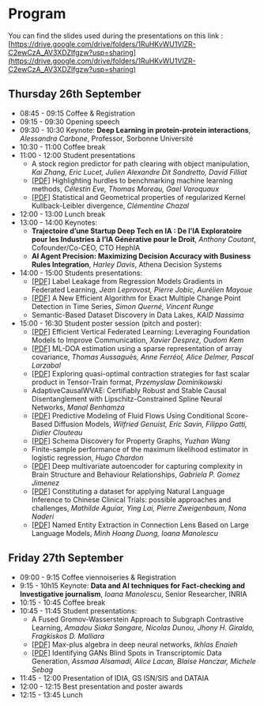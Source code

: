 # Program

You can find the slides used during the presentations on this link : [https://drive.google.com/drive/folders/1RuHKvWU1VlZR-C2ewCzA_AV3XDZlfgzw?usp=sharing](https://drive.google.com/drive/folders/1RuHKvWU1VlZR-C2ewCzA_AV3XDZlfgzw?usp=sharing)

## Thursday 26th September
* 08:45 - 09:15 Coffee & Registration
* 09:15 - 09:30 Opening speech
* 09:30 - 10:30 Keynote: **Deep Learning in protein-protein interactions**, *Alessandra Carbone*, Professor, Sorbonne Université
* 10:30 - 11:00 Coffee break
* 11:00 - 12:00 Student presentations
    * A stock region predictor for path clearing with object manipulation, *Kai Zhang, Eric Lucet, Julien Alexandre Dit Sandretto, David Filliat*
    * [[PDF]](https://zoechevallier1.github.io/jdse-2024/Articles/Submission_19.pdf) Highlighting hurdles to benchmarking machine learning methods, *Célestin Eve, Thomas Moreau, Gael Varoquaux*
    * [[PDF]](https://zoechevallier1.github.io/jdse-2024/Articles/Submission_13.pdf) Statistical and Geometrical properties of regularized Kernel Kullback-Leibler divergence, *Clémentine Chazal*
* 12:00 - 13:00 Lunch break
* 13:00 - 14:00 Keynotes:
    * **Trajectoire d’une Startup Deep Tech en IA : De l’IA Exploratoire pour les Industries à l’IA Générative pour le Droit**, *Anthony Coutant*, Cofounder/Co-CEO, CTO HephIA
    * **AI Agent Precision: Maximizing Decision Accuracy with Business Rules Integration**, *Harley Davis*, Athena Decision Systems
* 14:00 - 15:00 Students presentations:
    * [[PDF]](https://zoechevallier1.github.io/jdse-2024/Articles/Submission_9.pdf) Label Leakage from Regression Models Gradients in Federated Learning, *Jean Leprovost, Pierre Jobic, Aurélien Mayoue*
    * [[PDF]](https://zoechevallier1.github.io/jdse-2024/Articles/Submission_14.pdf) A New Efficient Algorithm for Exact Multiple Change Point Detection in Time Series, *Simon Querné, Vincent Runge*
    * Semantic-Based Dataset Discovery in Data Lakes, *KAID Nassima*
* 15:00 - 16:30 Student poster session (pitch and poster):
    * [[PDF]](https://zoechevallier1.github.io/jdse-2024/Articles/Submission_2.pdf) Efficient Vertical Federated Learning: Leveraging Foundation Models to Improve Communication, *Xavier Desprez, Oudom Kem*
    * [[PDF]](https://zoechevallier1.github.io/jdse-2024/Articles/Submission_3.pdf) ML-DOA estimation using a sparse representation of array covariance, *Thomas Aussaguès, Anne Ferréol, Alice Delmer, Pascal Larzabal*
    * [[PDF]](https://zoechevallier1.github.io/jdse-2024/Articles/Submission_6.pdf) Exploring quasi-optimal contraction strategies for fast scalar product in Tensor-Train format, *Przemyslaw Dominikowski*
    * AdaptiveCausalWVAE: Certifiably Robust and Stable Causal Disentanglement with Lipschitz-Constrained Spline Neural Networks, *Manal Benhamza*
    * [[PDF]](https://zoechevallier1.github.io/jdse-2024/Articles/Submission_17.pdf) Predictive Modeling of Fluid Flows Using Conditional Score-Based Diffusion Models, *Wilfried Genuist, Eric Savin, Filippo Gatti, Didier Clouteau*
    * [[PDF]](https://zoechevallier1.github.io/jdse-2024/Articles/Submission_18.pdf) Schema Discovery for Property Graphs, *Yuzhan Wang*
    * Finite-sample performance of the maximum likelihood estimator in logistic regression, *Hugo Chardon*
    * [[PDF]](https://zoechevallier1.github.io/jdse-2024/Articles/Submission_22.pdf) Deep multivariate autoencoder for capturing complexity in Brain Structure and Behaviour Relationships, *Gabriela P. Gomez Jimenez*
    * [[PDF]](https://zoechevallier1.github.io/jdse-2024/Articles/Submission_23.pdf) Constituting a dataset for applying Natural Language Inference to Chinese Clinical Trials: possible approaches and challenges, *Mathilde Aguiar, Ying Lai, Pierre Zweigenbaum, Nona Naderi*
    * [[PDF]](https://zoechevallier1.github.io/jdse-2024/Articles/Submission_24.pdf) Named Entity Extraction in Connection Lens Based on Large Language Models, *Minh Hoang Duong, Ioana Manolescu*


## Friday 27th September
* 09:00 - 9:15 Coffee viennoiseries & Registration
* 9:15 - 10h15 Keynote: **Data and AI techniques for Fact-checking and Investigative journalism**, *Ioana Manolescu*, Senior Researcher, INRIA
* 10:15 - 10:45 Coffee break
* 10:45 - 11:45 Student presentations:
    * A Fused Gromov-Wasserstein Approach to Subgraph Contrastive Learning, *Amadou Siaka Sangare, Nicolas Dunou, Jhony H. Giraldo, Fragkiskos D. Malliara*
    * [[PDF]](https://zoechevallier1.github.io/jdse-2024/Articles/Submission_7.pdf) Max-plus algebra in deep neural networks, *Ikhlas Enaieh*
    * [[PDF]](https://zoechevallier1.github.io/jdse-2024/Articles/Submission_10.pdf) Identifying GANs Blind Spots in Transcriptomic Data Generation, *Assmaa Alsamadi, Alice Lacan, Blaise Hanczar, Michele Sebag*
* 11:45 - 12:00 Presentation of IDIA, GS ISN/SIS and DATAIA
* 12:00 - 12:15 Best presentation and poster awards
* 12:15 - 13:45 Lunch
